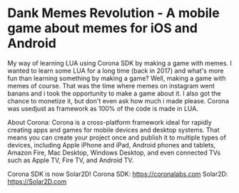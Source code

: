 # Dank Memes Revolution - A mobile game about memes for iOS and Android
My way of learning LUA using Corona SDK by making a game with memes. 
I wanted to learn some LUA for a long time (back in 2017) and what's more fun than learning something by making a game? 
Well, making a game with memes of course. That was the time where memes on instagram went banans and i took the opportunity to make a 
game about it. I also got the chance to monetize it, but don't even ask how much i made please. 
Corona was usedjust as framework as 100% of the code is made in LUA.

About Corona: Corona is a cross-platform framework ideal for rapidly creating apps and games for mobile devices and desktop systems. 
That means you can create your project once and publish it to multiple types of devices, including Apple iPhone and iPad, Android phones and tablets, 
Amazon Fire, Mac Desktop, Windows Desktop, and even connected TVs such as Apple TV, Fire TV, and Android TV.

Corona SDK is now Solar2D!
Corona SDK: https://coronalabs.com 
Solar2D: https://Solar2D.com 
